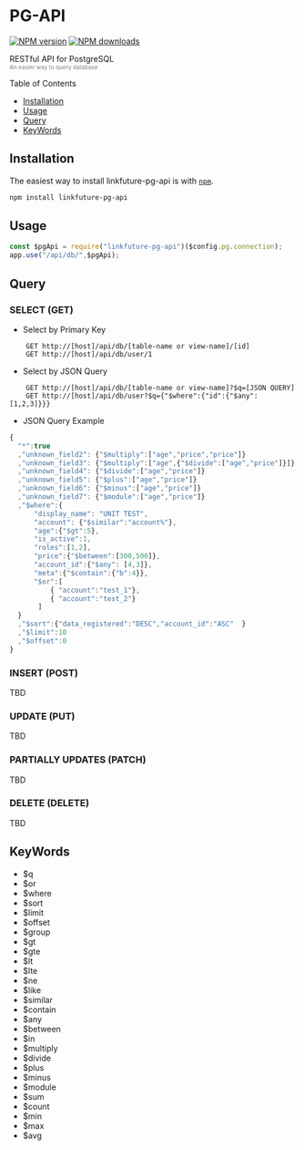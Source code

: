 # PG-API
<span class="badge-npmversion"><a href="https://npmjs.org/package/linkfuture-pg-api" title="View this project on NPM"><img src="https://img.shields.io/npm/v/linkfuture-pg-api.svg" alt="NPM version" /></a></span>
<span class="badge-npmdownloads"><a href="https://npmjs.org/package/linkfuture-pg-api" title="View this project on NPM"><img src="https://img.shields.io/npm/dm/linkfuture-pg-api.svg" alt="NPM downloads" /></a></span>

RESTful API for PostgreSQL  
<span style="color:gray; font-size: 10px;">An easier way to query database</span>

Table of Contents
- [Installation](#installation)
- [Usage](#usage)
- [Query](#query)
- [KeyWords](#keywords)

## Installation

The easiest way to install linkfuture-pg-api is with [`npm`][npm].

[npm]: https://www.npmjs.com/

```sh
npm install linkfuture-pg-api
```

## Usage

```js
const $pgApi = require("linkfuture-pg-api")($config.pg.connection);
app.use("/api/db/",$pgApi);
```

## Query

### SELECT (GET)
- Select by Primary Key
``` HTTP
    GET http://[host]/api/db/[table-name or view-name]/[id]
    GET http://[host]/api/db/user/1
``` 

- Select by JSON Query
``` HTTP
    GET http://[host]/api/db/[table-name or view-name]?$q=[JSON QUERY]
    GET http://[host]/api/db/user?$q={"$where":{"id":{"$any":[1,2,3]}}}
``` 

- JSON Query Example
``` javascript
{
  "*":true
  ,"unknown_field2": {"$multiply":["age","price","price"]}
  ,"unknown_field3": {"$multiply":["age",{"$divide":["age","price"]}]}
  ,"unknown_field4": {"$divide":["age","price"]}
  ,"unknown_field5": {"$plus":["age","price"]}
  ,"unknown_field6": {"$minus":["age","price"]}
  ,"unknown_field7": {"$module":["age","price"]}
  ,"$where":{
      "display_name": "UNIT TEST",
      "account": {"$similar":"account%"},
      "age":{"$gt":5},
      "is_active":1,
      "roles":[1,2],
      "price":{"$between":[300,500]},
      "account_id":{"$any": [4,3]},
      "meta":{"$contain":{"b":4}},
      "$or":[
          { "account":"test_1"},
          { "account":"test_2"}
       ]
  }
  ,"$sort":{"data_registered":"DESC","account_id":"ASC"  }
  ,"$limit":10
  ,"$offset":0
}
```
### INSERT (POST)
TBD

### UPDATE (PUT)
TBD

### PARTIALLY UPDATES (PATCH)
TBD

### DELETE (DELETE)
TBD

## KeyWords
- $q 
- $or 
- $where
- $sort
- $limit
- $offset
- $group
- $gt
- $gte
- $lt
- $lte
- $ne
- $like
- $similar
- $contain
- $any
- $between
- $in
- $multiply
- $divide
- $plus
- $minus
- $module
- $sum
- $count
- $min
- $max
- $avg

 